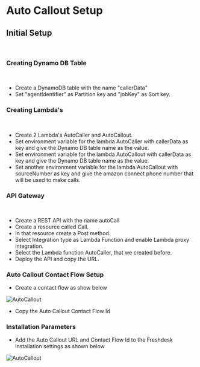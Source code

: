 # Auto Callout Setup 

## Initial Setup
​
### Creating Dynamo DB Table
​
- Create a DynamoDB table with the name "callerData"
- Set "agentIdentifier" as Partition key and "jobKey" as Sort key.
​
​
### Creating Lambda's
​
- Create 2 Lambda's AutoCaller and AutoCallout.
- Set environment variable for the lambda AutoCaller with callerData as key and give the Dynamo DB table name as the value.
- Set environment variable for the lambda AutoCallout with callerData as key and give the Dynamo DB table name as the value. 
- Set another environment variable for the lambda AutoCallout with sourceNumber as key and give the amazon connect phone number that will be used to make calls.
​
### API Gateway
​
- Create a REST API with the name autoCall
- Create a resource called Call.
-  In that resource create a Post method.
- Select Integration type as Lambda Function and enable Lambda proxy integration.
- Select the Lambda function AutoCaller, that we created before.
- Deploy the API and copy the URL. 

### Auto Callout Contact Flow Setup
  
- Create a contact flow as show below 

![AutoCallout](/images/autocallout_contactflow.png)

- Copy the Auto Callout Contact Flow Id

### Installation Parameters

- Add the Auto Callout URL and Contact Flow Id to the Freshdesk installation settings as shown below
 
![AutoCallout](/images/installationparams.png)